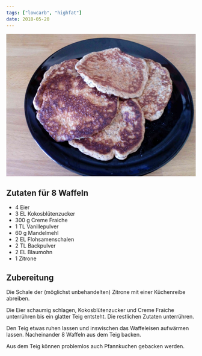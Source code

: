 ```yaml
---
tags: ["lowcarb", "highfat"]
date: 2018-05-20
---
```


![](../img/Waffeln-mit-Zitrone-und-Mohn.jpg)

## Zutaten für 8 Waffeln
- 4         Eier
- 3 EL      Kokosblütenzucker
- 300 g     Creme Fraiche
- 1 TL      Vanillepulver
- 60 g      Mandelmehl
- 2 EL      Flohsamenschalen
- 2 TL      Backpulver
- 2 EL      Blaumohn
- 1         Zitrone

## Zubereitung
Die Schale der (möglichst unbehandelten) Zitrone mit einer Küchenreibe abreiben.

Die Eier schaumig schlagen, Kokosblütenzucker und Creme Fraiche unterrühren bis ein glatter Teig entsteht. Die restlichen Zutaten unterrühren.

Den Teig etwas ruhen lassen und inswischen das Waffeleisen aufwärmen lassen.  Nacheinander 8 Waffeln aus dem Teig backen.

Aus dem Teig können problemlos auch Pfannkuchen gebacken werden.
